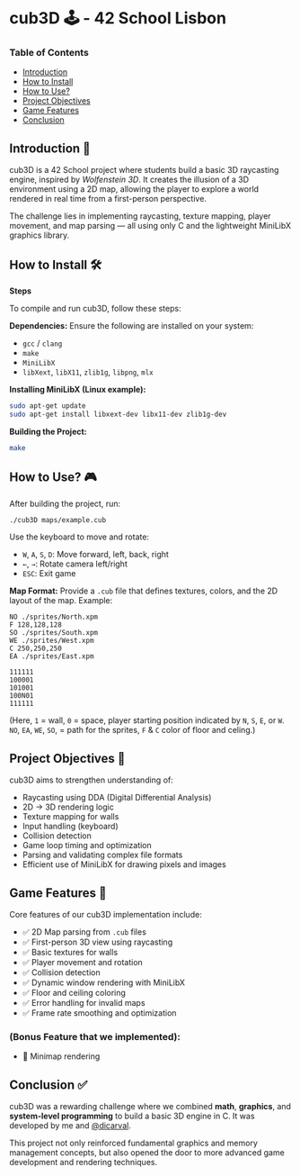 # cub3D 🕹️ - 42 School Lisbon

### Table of Contents
* [Introduction](#introduction-)
* [How to Install](#how-to-install-️)
* [How to Use?](#how-to-use-)
* [Project Objectives](#project-objectives-)
* [Game Features](#game-features-)
* [Conclusion](#conclusion-)


## Introduction 📖

cub3D is a 42 School project where students build a basic 3D raycasting engine, inspired by *Wolfenstein 3D*. It creates the illusion of a 3D environment using a 2D map, allowing the player to explore a world rendered in real time from a first-person perspective.

The challenge lies in implementing raycasting, texture mapping, player movement, and map parsing — all using only C and the lightweight MiniLibX graphics library.

## How to Install 🛠️

**Steps**

To compile and run cub3D, follow these steps:

**Dependencies:**
Ensure the following are installed on your system:

- `gcc` / `clang`
- `make`
- `MiniLibX`
- `libXext`, `libX11`, `zlib1g`, `libpng`, `mlx`

**Installing MiniLibX (Linux example):**
```bash
sudo apt-get update
sudo apt-get install libxext-dev libx11-dev zlib1g-dev
```

**Building the Project:**
```bash
make
```

## How to Use? 🎮

After building the project, run:
```bash
./cub3D maps/example.cub
```

Use the keyboard to move and rotate:
- `W`, `A`, `S`, `D`: Move forward, left, back, right
- `←`, `→`: Rotate camera left/right
- `ESC`: Exit game

**Map Format:**
Provide a `.cub` file that defines textures, colors, and the 2D layout of the map. Example:
```
NO ./sprites/North.xpm
F 128,128,128
SO ./sprites/South.xpm
WE ./sprites/West.xpm
C 250,250,250
EA ./sprites/East.xpm

111111
100001
101001
100N01
111111
```
(Here, `1` = wall, `0` = space, player starting position indicated by `N`, `S`, `E`, or `W`. `NO`, `EA`, `WE`, `SO`, = path for the sprites, `F` & `C` color of floor and celing.)

## Project Objectives 🎯

cub3D aims to strengthen understanding of:

- Raycasting using DDA (Digital Differential Analysis)
- 2D → 3D rendering logic
- Texture mapping for walls
- Input handling (keyboard)
- Collision detection
- Game loop timing and optimization
- Parsing and validating complex file formats
- Efficient use of MiniLibX for drawing pixels and images

## Game Features 🧱

Core features of our cub3D implementation include:

- ✅ 2D Map parsing from `.cub` files
- ✅ First-person 3D view using raycasting
- ✅ Basic textures for walls
- ✅ Player movement and rotation
- ✅ Collision detection
- ✅ Dynamic window rendering with MiniLibX
- ✅ Floor and ceiling coloring
- ✅ Error handling for invalid maps
- ✅ Frame rate smoothing and optimization

### (Bonus Feature that we implemented):
- 🧭 Minimap rendering

## Conclusion ✅

cub3D was a rewarding challenge where we combined **math**, **graphics**, and **system-level programming** to build a basic 3D engine in C. It was developed by me and [@dicarval](https://github.com/dicarval).

This project not only reinforced fundamental graphics and memory management concepts, but also opened the door to more advanced game development and rendering techniques.
